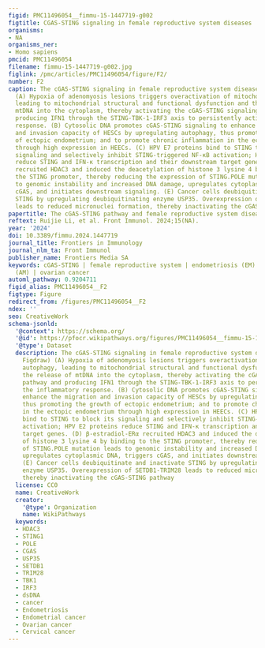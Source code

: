 ```yaml
---
figid: PMC11496054__fimmu-15-1447719-g002
figtitle: CGAS-STING signaling in female reproductive system diseases
organisms:
- NA
organisms_ner:
- Homo sapiens
pmcid: PMC11496054
filename: fimmu-15-1447719-g002.jpg
figlink: /pmc/articles/PMC11496054/figure/F2/
number: F2
caption: The cGAS-STING signaling in female reproductive system diseases. (By Figdraw)
  (A) Hypoxia of adenomyosis lesions triggers overactivation of mitochondrial autophagy,
  leading to mitochondrial structural and functional dysfunction and the release of
  mtDNA into the cytoplasm, thereby activating the cGAS-STING signaling pathway and
  producing IFN1 through the STING-TBK-1-IRF3 axis to persistently activate the inflammatory
  response. (B) Cytosolic DNA promotes cGAS-STING signaling to enhance the migration
  and invasion capacity of HESCs by upregulating autophagy, thus promoting the growth
  of ectopic endometrium; and to promote chronic inflammation in the ectopic endometrium
  through high expression in HEECs. (C) HPV E7 proteins bind to STING to block its
  signaling and selectively inhibit STING-triggered NF-κB activation; HPV E2 proteins
  reduce STING and IFN-κ transcription and their downstream target genes. (D) β-estradiol-ERα
  recruited HDAC3 and induced the deacetylation of histone 3 lysine 4 by binding to
  the STING promoter, thereby reducing the expression of STING.POLE mutation leads
  to genomic instability and increased DNA damage, upregulates cytoplasmic DNA, triggers
  cGAS, and initiates downstream signaling. (E) Cancer cells deubiquitinate and inactivate
  STING by upregulating deubiquitinating enzyme USP35. Overexpression of SETDB1-TRIM28
  leads to reduced micronuclei formation, thereby inactivating the cGAS-STING pathway
papertitle: The cGAS-STING pathway and female reproductive system diseases
reftext: Ruijie Li, et al. Front Immunol. 2024;15(NA).
year: '2024'
doi: 10.3389/fimmu.2024.1447719
journal_title: Frontiers in Immunology
journal_nlm_ta: Front Immunol
publisher_name: Frontiers Media SA
keywords: cGAS-STING | female reproductive system | endometriosis (EM) | adenomyosis
  (AM) | ovarian cancer
automl_pathway: 0.9204711
figid_alias: PMC11496054__F2
figtype: Figure
redirect_from: /figures/PMC11496054__F2
ndex: ''
seo: CreativeWork
schema-jsonld:
  '@context': https://schema.org/
  '@id': https://pfocr.wikipathways.org/figures/PMC11496054__fimmu-15-1447719-g002.html
  '@type': Dataset
  description: The cGAS-STING signaling in female reproductive system diseases. (By
    Figdraw) (A) Hypoxia of adenomyosis lesions triggers overactivation of mitochondrial
    autophagy, leading to mitochondrial structural and functional dysfunction and
    the release of mtDNA into the cytoplasm, thereby activating the cGAS-STING signaling
    pathway and producing IFN1 through the STING-TBK-1-IRF3 axis to persistently activate
    the inflammatory response. (B) Cytosolic DNA promotes cGAS-STING signaling to
    enhance the migration and invasion capacity of HESCs by upregulating autophagy,
    thus promoting the growth of ectopic endometrium; and to promote chronic inflammation
    in the ectopic endometrium through high expression in HEECs. (C) HPV E7 proteins
    bind to STING to block its signaling and selectively inhibit STING-triggered NF-κB
    activation; HPV E2 proteins reduce STING and IFN-κ transcription and their downstream
    target genes. (D) β-estradiol-ERα recruited HDAC3 and induced the deacetylation
    of histone 3 lysine 4 by binding to the STING promoter, thereby reducing the expression
    of STING.POLE mutation leads to genomic instability and increased DNA damage,
    upregulates cytoplasmic DNA, triggers cGAS, and initiates downstream signaling.
    (E) Cancer cells deubiquitinate and inactivate STING by upregulating deubiquitinating
    enzyme USP35. Overexpression of SETDB1-TRIM28 leads to reduced micronuclei formation,
    thereby inactivating the cGAS-STING pathway
  license: CC0
  name: CreativeWork
  creator:
    '@type': Organization
    name: WikiPathways
  keywords:
  - HDAC3
  - STING1
  - POLE
  - CGAS
  - USP35
  - SETDB1
  - TRIM28
  - TBK1
  - IRF3
  - dsDNA
  - cancer
  - Endometriosis
  - Endometrial cancer
  - Ovarian cancer
  - Cervical cancer
---
```

